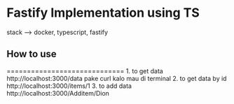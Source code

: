 <h1>Fastify Implementation using TS</h1>
stack --> docker, typescript, fastify

<h2>How to use</h2>
=============================
1. to get data http://localhost:3000/data pake curl kalo mau di terminal
2. to get data by id http://localhost:3000/items/1
3. to add data http://localhost:3000/Additem/Dion

